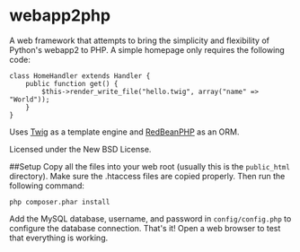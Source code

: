 webapp2php
==========

A web framework that attempts to bring the simplicity and flexibility of Python's webapp2 to PHP. A simple homepage only requires the following code:
```
class HomeHandler extends Handler {
	public function get() {
		$this->render_write_file("hello.twig", array("name" => "World"));
	}
}
```

Uses [Twig](http://twig.sensiolabs.org) as a template engine and [RedBeanPHP](http://www.redbeanphp) as an ORM.

Licensed under the New BSD License.

##Setup
Copy all the files into your web root (usually this is the `public_html` directory). Make sure the .htaccess files are copied properly. Then run the following command:
```
php composer.phar install
```
Add the MySQL database, username, and password in `config/config.php` to configure the database connection.
That's it! Open a web browser to test that everything is working.

